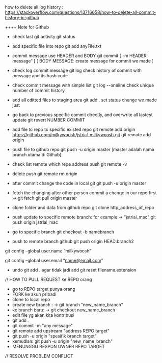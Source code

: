 how to delete all log history : https://stackoverflow.com/questions/13716658/how-to-delete-all-commit-history-in-github


++++ Note for Github

- check last git activity
git status

- add specific file into repo
git add anyFile.txt	

- commit message use HEADER and BODY
git commit [ -m HEADER message” ]	[ BODY MESSAGE: create message for commit we made ]

- check log commit message
git log 	check history of commit with message and its hash code

- check commit message with simple list
git log --oneline	check unique number of commit history

- add all editted files to staging area
git add .	set status change we made just

- go back to previous specific commit directly, and overwrite all lastest update
git revert NUMBER COMMIT	

- add file to repo to specific existed repo
git remote add origin https://github.com/milkywoosh/jstrial-milkywoosh.git
git remote add origin <http of the repo>

- push file to github repo
git push -u  origin master  [master adalah nama branch utama di Github]

- check list remote which repe address push
git remote -v

- delete push
git remote rm origin

- after commit change the code in local git
git push -u origin master

- fetch the changing after other person commit a change in our repo
first -> git fetch 
git pull origin master

- clone folder and data from github repo
git clone http_address_of_repo

- push update to specific remote branch: for example -> "jstrial_mac" 
git push origin jstrial_mac


- go to specific branch
git checkout -b namebranch

- push to remote branch github
git push origin HEAD:branch2

	
git config –global user.name “milkywoosh”	

git config –global user.email “name@email.com”	

- undo git add . agar tidak jadi add
git reset filename.extension



// HOW TO PULL REQUEST ke REPO orang

- go to REPO target punya orang
- FORK ke akun pribadi
- clone to local repo
- create new branch : -> git branch "new_name_branch"
- ke branch baru: -> git checkout new_name_branch
- edit file yg akan kita kontribusi
- git add .
- git commit -m "any message"
- git remote add upstream "address REPO target"
- git push -u origin "spesifik branch target"
- kemudian: git push -u origin "new_name_branch"
- MENUNGGU RESPON OWNER REPO TARGET


// RESOLVE PROBLEM CONFLICT




